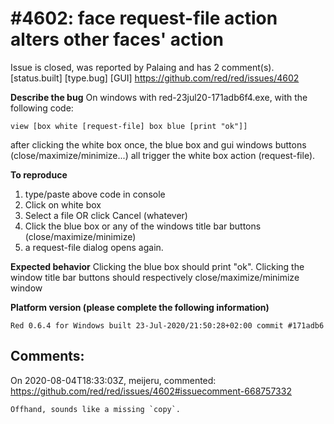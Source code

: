 
#4602: face request-file action alters other faces' action
================================================================================
Issue is closed, was reported by Palaing and has 2 comment(s).
[status.built] [type.bug] [GUI]
<https://github.com/red/red/issues/4602>

**Describe the bug**
On windows with red-23jul20-171adb6f4.exe, with the following code:
```
view [box white [request-file] box blue [print "ok"]]
```
after clicking the white box once, the blue box and gui windows buttons (close/maximize/minimize...) all trigger the white box action (request-file).

**To reproduce**
1. type/paste above code in console
2. Click on white box
3. Select a file OR click Cancel (whatever)
4. Click the blue box or any of the windows title bar buttons (close/maximize/minimize) 
5. a request-file dialog opens again.

**Expected behavior**
Clicking the blue box should print "ok".
Clicking the window title bar buttons should respectively close/maximize/minimize window

**Platform version (please complete the following information)**
```
Red 0.6.4 for Windows built 23-Jul-2020/21:50:28+02:00 commit #171adb6
```



Comments:
--------------------------------------------------------------------------------

On 2020-08-04T18:33:03Z, meijeru, commented:
<https://github.com/red/red/issues/4602#issuecomment-668757332>

    Offhand, sounds like a missing `copy`.

